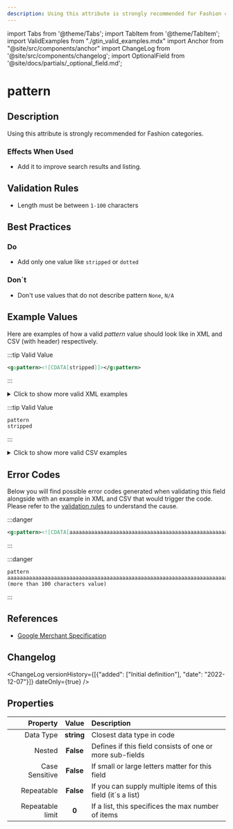 ```yaml
---
description: Using this attribute is strongly recommended for Fashion categories.
---
```


import Tabs from '@theme/Tabs';
import TabItem from '@theme/TabItem';
import ValidExamples from "./gtin_valid_examples.mdx"
import Anchor from "@site/src/components/anchor"
import ChangeLog from '@site/src/components/changelog';
import OptionalField from '@site/docs/partials/_optional_field.md';

# pattern

<OptionalField/>

## Description

Using this attribute is strongly recommended for Fashion categories.



### Effects When Used

- Add it to improve search results and listing.








## Validation Rules

- Length must be between `1-100` characters


## Best Practices


### Do

- Add only one value like `stripped` or `dotted`



### Don´t

- Don't use values that do not describe pattern `None`, `N/A`




## Example Values

Here are examples of how a valid *pattern* value  should look like in XML and CSV (with header) respectively.

<Tabs>
  <TabItem value="valid_xml" label="XML" default>

:::tip Valid Value

```xml
<g:pattern><![CDATA[stripped]]></g:pattern>
```

:::

<details>
  <summary>Click to show more valid XML examples</summary>
  <div>

```xml
<g:pattern><![CDATA[stripped]]></g:pattern>
```

```xml
<g:pattern><![CDATA[strips]]></g:pattern>
```


  </div>
</details>

 </TabItem>
  <TabItem value="valid_csv" label="CSV">

:::tip Valid Value

```csv
pattern
stripped
```

:::

<details>
  <summary>Click to show more valid CSV examples</summary>
  <div>

```csv
pattern
stripped
```

```csv
pattern
strips
```


  </div>
</details>

  </TabItem>
</Tabs>

## Error Codes

Below you will find possible error codes generated when validating this field alongside with an example in XML and CSV that would trigger the code. Please refer to the [validation rules](#validation-rules) to understand the cause.

<Tabs>
  <TabItem value="invalid_xml" label="XML" default>

:::danger <Anchor id="validation_invalid_length" title="validation_invalid_length" /> 

```xml
<g:pattern><![CDATA[aaaaaaaaaaaaaaaaaaaaaaaaaaaaaaaaaaaaaaaaaaaaaaaaaaaaaaaaaaaaaaaaaaaaaaaaaaaaaaaaaaaaaaaaaaaaaaaaaaaaa (more than 100 characters value)]]></g:pattern>
```

:::


 </TabItem>
  <TabItem value="invalid_csv" label="CSV">

:::danger <Anchor id="validation_invalid_length" title="validation_invalid_length" /> 

```csv
pattern
aaaaaaaaaaaaaaaaaaaaaaaaaaaaaaaaaaaaaaaaaaaaaaaaaaaaaaaaaaaaaaaaaaaaaaaaaaaaaaaaaaaaaaaaaaaaaaaaaaaaa (more than 100 characters value)
```

:::


  </TabItem>
</Tabs>

## References
- [Google Merchant Specification](https://support.google.com/merchants/answer/6324483)

## Changelog
<ChangeLog versionHistory={[{"added": ["Initial definition"], "date": "2022-12-07"}]} dateOnly={true} />

## Properties

|     **Property** |         **Value**          | **Description**                                              |
|-----------------:|:--------------------------:|:-------------------------------------------------------------|
|        Data Type |    **string**     | Closest data type in code                                    |
|           Nested |      **False**      | Defines if this field consists of one or more sub-fields     |
|   Case Sensitive |  **False**  | If small or large letters matter for this field              |
|       Repeatable |    **False**    | If you can supply multiple items of this field (it´s a list) |
| Repeatable limit | **0** | If a list, this specifices the max number of items           |